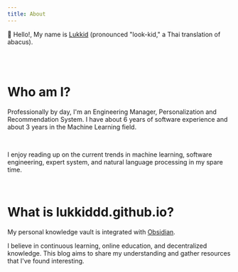 ```yaml
---
title: About
---
```



👋 Hello!, My name is [Lukkid](https://www.linkedin.com/in/s-phasathorn/) (pronounced "look-kid," a Thai translation of abacus).

<br>
<br>

# Who am I?

Professionally by day, I'm an Engineering Manager, Personalization and Recommendation System. I have about 6 years of software experience and about 3 years in the Machine Learning field.

<br>

I enjoy reading up on the current trends in machine learning, software engineering, expert system, and natural language processing in my spare time.

<br>

# What is lukkiddd.github.io?

My personal knowledge vault is integrated with [Obsidian](https://obsidian.md/). 

I believe in continuous learning, online education, and decentralized knowledge. This blog aims to share my understanding and gather resources that I've found interesting.
